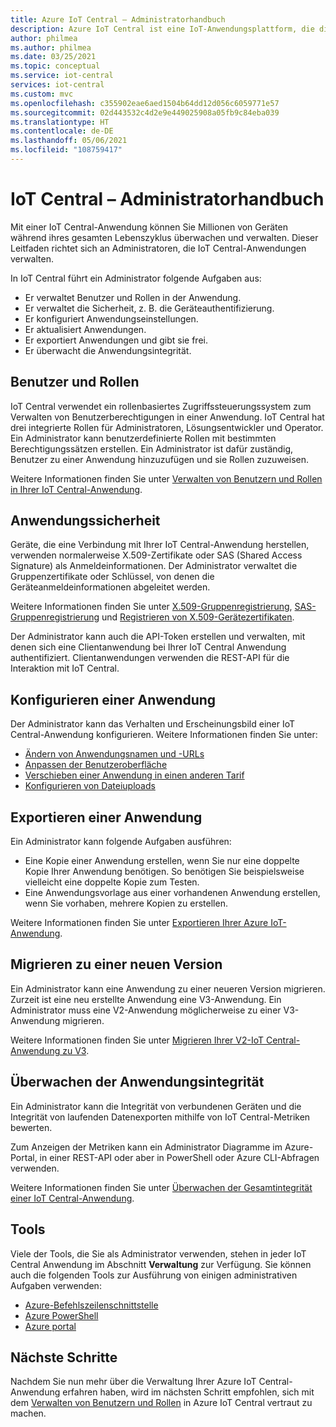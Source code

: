 ```yaml
---
title: Azure IoT Central – Administratorhandbuch
description: Azure IoT Central ist eine IoT-Anwendungsplattform, die die Erstellung von IoT-Lösungen vereinfacht. Dieser Artikel bietet einen Überblick über die Administratorrolle in IoT Central.
author: philmea
ms.author: philmea
ms.date: 03/25/2021
ms.topic: conceptual
ms.service: iot-central
services: iot-central
ms.custom: mvc
ms.openlocfilehash: c355902eae6aed1504b64dd12d056c6059771e57
ms.sourcegitcommit: 02d443532c4d2e9e449025908a05fb9c84eba039
ms.translationtype: HT
ms.contentlocale: de-DE
ms.lasthandoff: 05/06/2021
ms.locfileid: "108759417"
---
```

# <a name="iot-central-administrator-guide"></a>IoT Central – Administratorhandbuch

Mit einer IoT Central-Anwendung können Sie Millionen von Geräten während ihres gesamten Lebenszyklus überwachen und verwalten. Dieser Leitfaden richtet sich an Administratoren, die IoT Central-Anwendungen verwalten.

In IoT Central führt ein Administrator folgende Aufgaben aus:

- Er verwaltet Benutzer und Rollen in der Anwendung.
- Er verwaltet die Sicherheit, z. B. die Geräteauthentifizierung.
- Er konfiguriert Anwendungseinstellungen.
- Er aktualisiert Anwendungen.
- Er exportiert Anwendungen und gibt sie frei.
- Er überwacht die Anwendungsintegrität.

## <a name="users-and-roles"></a>Benutzer und Rollen

IoT Central verwendet ein rollenbasiertes Zugriffssteuerungssystem zum Verwalten von Benutzerberechtigungen in einer Anwendung. IoT Central hat drei integrierte Rollen für Administratoren, Lösungsentwickler und Operator. Ein Administrator kann benutzerdefinierte Rollen mit bestimmten Berechtigungssätzen erstellen. Ein Administrator ist dafür zuständig, Benutzer zu einer Anwendung hinzuzufügen und sie Rollen zuzuweisen.

Weitere Informationen finden Sie unter [Verwalten von Benutzern und Rollen in Ihrer IoT Central-Anwendung](howto-manage-users-roles.md).

## <a name="application-security"></a>Anwendungssicherheit

Geräte, die eine Verbindung mit Ihrer IoT Central-Anwendung herstellen, verwenden normalerweise X.509-Zertifikate oder SAS (Shared Access Signature) als Anmeldeinformationen. Der Administrator verwaltet die Gruppenzertifikate oder Schlüssel, von denen die Geräteanmeldeinformationen abgeleitet werden.

Weitere Informationen finden Sie unter [X.509-Gruppenregistrierung](concepts-get-connected.md#x509-group-enrollment), [SAS-Gruppenregistrierung](concepts-get-connected.md#sas-group-enrollment) und [Registrieren von X.509-Gerätezertifikaten](how-to-roll-x509-certificates.md).

Der Administrator kann auch die API-Token erstellen und verwalten, mit denen sich eine Clientanwendung bei Ihrer IoT Central Anwendung authentifiziert. Clientanwendungen verwenden die REST-API für die Interaktion mit IoT Central.

## <a name="configure-an-application"></a>Konfigurieren einer Anwendung

Der Administrator kann das Verhalten und Erscheinungsbild einer IoT Central-Anwendung konfigurieren. Weitere Informationen finden Sie unter:

- [Ändern von Anwendungsnamen und -URLs](howto-administer.md#change-application-name-and-url)
- [Anpassen der Benutzeroberfläche](howto-customize-ui.md)
- [Verschieben einer Anwendung in einen anderen Tarif](howto-view-bill.md)
- [Konfigurieren von Dateiuploads](howto-configure-file-uploads.md)

## <a name="export-an-application"></a>Exportieren einer Anwendung

Ein Administrator kann folgende Aufgaben ausführen:

- Eine Kopie einer Anwendung erstellen, wenn Sie nur eine doppelte Kopie Ihrer Anwendung benötigen. So benötigen Sie beispielsweise vielleicht eine doppelte Kopie zum Testen.
- Eine Anwendungsvorlage aus einer vorhandenen Anwendung erstellen, wenn Sie vorhaben, mehrere Kopien zu erstellen.

Weitere Informationen finden Sie unter [Exportieren Ihrer Azure IoT-Anwendung](howto-use-app-templates.md).

## <a name="migrate-to-a-new-version"></a>Migrieren zu einer neuen Version

Ein Administrator kann eine Anwendung zu einer neueren Version migrieren. Zurzeit ist eine neu erstellte Anwendung eine V3-Anwendung. Ein Administrator muss eine V2-Anwendung möglicherweise zu einer V3-Anwendung migrieren.

Weitere Informationen finden Sie unter [Migrieren Ihrer V2-IoT Central-Anwendung zu V3](howto-migrate.md).

## <a name="monitor-application-health"></a>Überwachen der Anwendungsintegrität

Ein Administrator kann die Integrität von verbundenen Geräten und die Integrität von laufenden Datenexporten mithilfe von IoT Central-Metriken bewerten.

Zum Anzeigen der Metriken kann ein Administrator Diagramme im Azure-Portal, in einer REST-API oder aber in PowerShell oder Azure CLI-Abfragen verwenden.

Weitere Informationen finden Sie unter [Überwachen der Gesamtintegrität einer IoT Central-Anwendung](howto-monitor-application-health.md).

## <a name="tools"></a>Tools

Viele der Tools, die Sie als Administrator verwenden, stehen in jeder IoT Central Anwendung im Abschnitt **Verwaltung** zur Verfügung. Sie können auch die folgenden Tools zur Ausführung von einigen administrativen Aufgaben verwenden:

- [Azure-Befehlszeilenschnittstelle](howto-manage-iot-central-from-cli.md)
- [Azure PowerShell](howto-manage-iot-central-from-powershell.md)
- [Azure portal](howto-manage-iot-central-from-portal.md)

## <a name="next-steps"></a>Nächste Schritte

Nachdem Sie nun mehr über die Verwaltung Ihrer Azure IoT Central-Anwendung erfahren haben, wird im nächsten Schritt empfohlen, sich mit dem [Verwalten von Benutzern und Rollen](howto-manage-users-roles.md) in Azure IoT Central vertraut zu machen.

